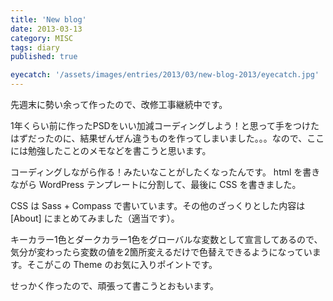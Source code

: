 ```yaml
---
title: 'New blog'
date: 2013-03-13
category: MISC
tags: diary
published: true

eyecatch: '/assets/images/entries/2013/03/new-blog-2013/eyecatch.jpg'
---
```


先週末に勢い余って作ったので、改修工事継続中です。

1年くらい前に作ったPSDをいい加減コーディングしよう！と思って手をつけたはずだったのに、結果ぜんぜん違うものを作ってしまいました。。。なので、ここには勉強したことのメモなどを書こうと思います。

コーディングしながら作る！みたいなことがしたくなったんです。
html を書きながら WordPress テンプレートに分割して、最後に CSS を書きました。

CSS は Sass + Compass で書いています。その他のざっくりとした内容は [About] にまとめてみました（適当です）。

キーカラー1色とダークカラー1色をグローバルな変数として宣言してあるので、気分が変わったら変数の値を2箇所変えるだけで色替えできるようになっています。そこがこの Theme のお気に入りポイントです。

せっかく作ったので、頑張って書こうとおもいます。
